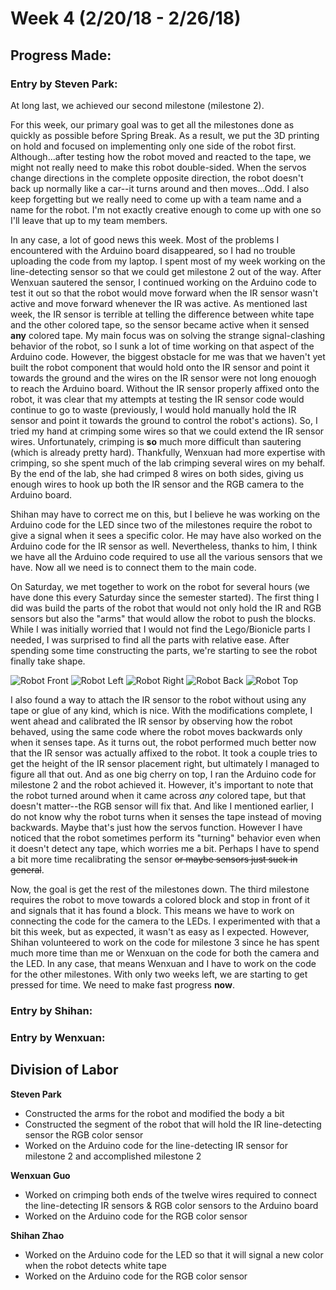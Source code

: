 # Week 4 (2/20/18 - 2/26/18)

## Progress Made:

### Entry by Steven Park:

At long last, we achieved our second milestone (milestone 2).

For this week, our primary goal was to get all the milestones done as quickly as possible before Spring Break. As a result, we put the 3D printing on hold and focused on implementing only one side of the robot first.
Although...after testing how the robot moved and reacted to the tape, we might not really need to make this robot double-sided. 
When the servos change directions in the complete opposite direction, the robot doesn't back up normally like a car--it turns around and then moves...Odd.
I also keep forgetting but we really need to come up with a team name and a name for the robot. I'm not exactly creative enough to come up with one so I'll leave that up to my team members.

In any case, a lot of good news this week. Most of the problems I encountered with the Arduino board disappeared, so I had no trouble uploading the code from my laptop.
I spent most of my week working on the line-detecting sensor so that we could get milestone 2 out of the way. After Wenxuan sautered the sensor, I continued working on the Arduino code to test it out so that the robot would move forward when the IR sensor wasn't active and move forward whenever the IR was active.
As mentioned last week, the IR sensor is terrible at telling the difference between white tape and the other colored tape, so the sensor became active when it sensed **any** colored tape.
My main focus was on solving the strange signal-clashing behavior of the robot, so I sunk a lot of time working on that aspect of the Arduino code. However, the biggest obstacle for me was that we haven't yet built the robot component that would hold onto the IR sensor and point it towards the ground and the wires on the IR sensor were not long enouogh to reach the Arduino board.
Without the IR sensor properly affixed onto the robot, it was clear that my attempts at testing the IR sensor code would continue to go to waste (previously, I would hold manually hold the IR sensor and point it towards the ground to control the robot's actions).
So, I tried my hand at crimping some wires so that we could extend the IR sensor wires. Unfortunately, crimping is **so** much more difficult than sautering (which is already pretty hard). 
Thankfully, Wenxuan had more expertise with crimping, so she spent much of the lab crimping several wires on my behalf. By the end of the lab, she had crimped 8 wires on both sides, giving us enough wires to hook up both the IR sensor and the RGB camera to the Arduino board.

Shihan may have to correct me on this, but I believe he was working on the Arduino code for the LED since two of the milestones require the robot to give a signal when it sees a specific color. 
He may have also worked on the Arduino code for the IR sensor as well. Nevertheless, thanks to him, I think we have all the Arduino code required to use all the various sensors that we have. Now all we need is to connect them to the main code.

On Saturday, we met together to work on the robot for several hours (we have done this every Saturday since the semester started). The first thing I did was build the parts of the robot that would not only hold the IR and RGB sensors but also the "arms" that would allow the robot to push the blocks. 
While I was initially worried that I would not find the Lego/Bionicle parts I needed, I was surprised to find all the parts with relative ease. After spending some time constructing the parts, we're starting to see the robot finally take shape. 

![Robot Front](https://github.com/teamB/Photos_and_Videos/Front.jpg)
![Robot Left](https://github.com/teamB/Photos_and_Videos/Left.jpg)
![Robot Right](https://github.com/teamB/Photos_and_Videos/Right.jpg)
![Robot Back](https://github.com/teamB/Photos_and_Videos/Back.jpg)
![Robot Top](https://github.com/teamB/Photos_and_Videos/Top.jpg)

I also found a way to attach the IR sensor to the robot without using any tape or glue of any kind, which is nice.
With the modifications complete, I went ahead and calibrated the IR sensor by observing how the robot behaved, using the same code where the robot moves backwards only when it senses tape.
As it turns out, the robot performed much better now that the IR sensor was actually affixed to the robot. It took a couple tries to get the height of the IR sensor placement right, but ultimately I managed to figure all that out.
And as one big cherry on top, I ran the Arduino code for milestone 2 and the robot achieved it. However, it's important to note that the robot turned around when it came across *any* colored tape, but that doesn't matter--the RGB sensor will fix that.
And like I mentioned earlier, I do not know why the robot turns when it senses the tape instead of moving backwards. Maybe that's just how the servos function. However I have noticed that the robot sometimes perform its "turning" behavior even when it doesn't detect any tape, which worries me a bit.
Perhaps I have to spend a bit more time recalibrating the sensor ~~or maybe sensors just suck in general~~.

Now, the goal is get the rest of the milestones down. The third milestone requires the robot to move towards a colored block and stop in front of it and signals that it has found a block. 
This means we have to work on connecting the code for the camera to the LEDs. I experimented with that a bit this week, but as expected, it wasn't as easy as I expected. 
However, Shihan volunteered to work on the code for milestone 3 since he has spent much more time than me or Wenxuan on the code for both the camera and the LED. In any case, that means Wenxuan and I have to work on the code for the other milestones.
With only two weeks left, we are starting to get pressed for time. We need to make fast progress **now**.


### Entry by Shihan:


### Entry by Wenxuan:



## Division of Labor
**Steven Park**
- Constructed the arms for the robot and modified the body a bit
- Constructed the segment of the robot that will hold the IR line-detecting sensor the RGB color sensor
- Worked on the Arduino code for the line-detecting IR sensor for milestone 2 and accomplished milestone 2

**Wenxuan Guo**
- Worked on crimping both ends of the twelve wires required to connect the line-detecting IR sensors & RGB color sensors to the Arduino board
- Worked on the Arduino code for the RGB color sensor

**Shihan Zhao**
- Worked on the Arduino code for the LED so that it will signal a new color when the robot detects white tape
- Worked on the Arduino code for the RGB color sensor
